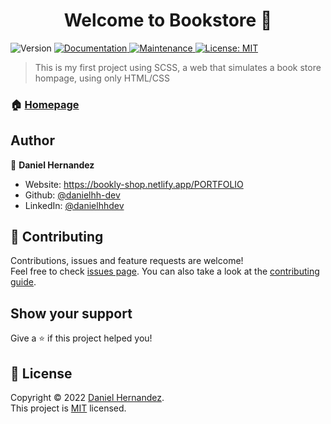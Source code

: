 <h1 align="center">Welcome to Bookstore 👋</h1>
<p>
  <img alt="Version" src="https://img.shields.io/badge/version-1.0.0-blue.svg?cacheSeconds=2592000" />
  <a href="https://github.com/danielhh-dev/Bookstore-Daniel-Hernandez#readme" target="_blank">
    <img alt="Documentation" src="https://img.shields.io/badge/documentation-yes-brightgreen.svg" />
  </a>
  <a href="https://github.com/danielhh-dev/Bookstore-Daniel-Hernandez/graphs/commit-activity" target="_blank">
    <img alt="Maintenance" src="https://img.shields.io/badge/Maintained%3F-yes-green.svg" />
  </a>
    <a href="#" target="_blank">
    <img alt="License: MIT" src="https://img.shields.io/badge/License-MIT-yellow.svg" />
  </a>
</p>

> This is my first project using SCSS, a web that simulates a book store hompage, using only HTML/CSS

### 🏠 [Homepage](https://bookly-shop.netlify.app/)

## Author

👤 **Daniel Hernandez**

* Website: https://bookly-shop.netlify.app/PORTFOLIO
* Github: [@danielhh-dev](https://github.com/danielhh-dev)
* LinkedIn: [@danielhhdev](https://linkedin.com/in/danielhhdev/)

## 🤝 Contributing

Contributions, issues and feature requests are welcome!<br />Feel free to check [issues page](https://github.com/danielhh-dev/Bookstore-Daniel-Hernandez/issues). You can also take a look at the [contributing guide](https://github.com/danielhh-dev/Bookstore-Daniel-Hernandez/blob/master/CONTRIBUTING.md).

## Show your support

Give a ⭐️ if this project helped you!

## 📝 License

Copyright © 2022 [Daniel Hernandez](https://github.com/danielhh-dev).<br />
This project is [MIT](https://opensource.org/licenses/MIT) licensed.


